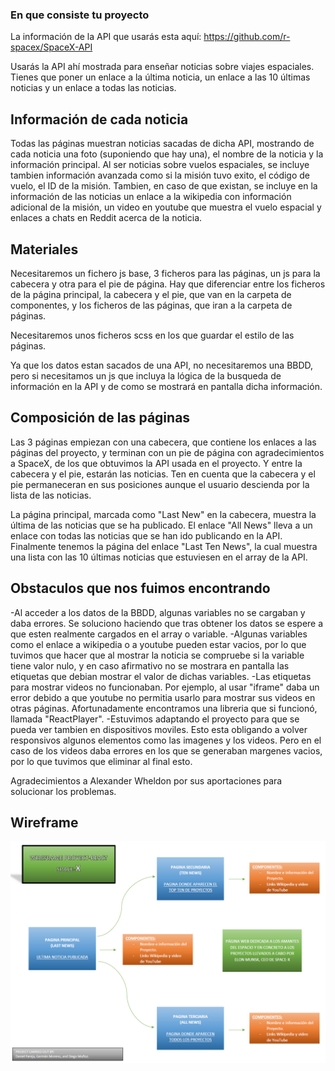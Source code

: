 ### En que consiste tu proyecto

La información de la API que usarás esta aquí:
<https://github.com/r-spacex/SpaceX-API>

Usarás la API ahí mostrada para enseñar noticias sobre viajes espaciales.
Tienes que poner un enlace a la última noticia, un enlace a las 10 últimas noticias y un enlace a todas las noticias.

## Información de cada noticia

Todas las páginas muestran noticias sacadas de dicha API, mostrando de cada noticia una foto (suponiendo que hay una), el nombre de la noticia y la información principal. Al ser noticias sobre vuelos espaciales, se incluye tambien información avanzada como si la misión tuvo exito, el código de vuelo, el ID de la misión.
Tambien, en caso de que existan, se incluye en la información de las noticias un enlace a la wikipedia con información adicional de la misión, un video en youtube que muestra el vuelo espacial y enlaces a chats en Reddit acerca de la noticia.

## Materiales

Necesitaremos un fichero js base, 3 ficheros para las páginas, un js para la cabecera y otra para el pie de página.
Hay que diferenciar entre los ficheros de la página principal, la cabecera y el pie, que van en la carpeta de componentes, y los ficheros de las páginas, que iran a la carpeta de páginas.

Necesitaremos unos ficheros scss en los que guardar el estilo de las páginas.

Ya que los datos estan sacados de una API, no necesitaremos una BBDD, pero si necesitamos un js que incluya la lógica de la busqueda de información en la API y de como se mostrará en pantalla dicha información.

## Composición de las páginas

Las 3 páginas empiezan con una cabecera, que contiene los enlaces a las páginas del proyecto, y terminan con un pie de página con agradecimientos a SpaceX, de los que obtuvimos la API usada en el proyecto.
Y entre la cabecera y el pie, estarán las noticias. Ten en cuenta que la cabecera y el pie permaneceran en sus posiciones aunque el usuario descienda por la lista de las noticias.

La página principal, marcada como "Last New" en la cabecera, muestra la última de las noticias que se ha publicado. El enlace "All News" lleva a un enlace con todas las noticias que se han ido publicando en la API. Finalmente tenemos la página del enlace "Last Ten News", la cual muestra una lista con las 10 últimas noticias que estuviesen en el array de la API.

## Obstaculos que nos fuimos encontrando

-Al acceder a los datos de la BBDD, algunas variables no se cargaban y daba errores. Se soluciono haciendo que tras obtener los datos se espere a que esten realmente cargados en el array o variable.
-Algunas variables como el enlace a wikipedia o a youtube pueden estar vacios, por lo que tuvimos que hacer que al mostrar la noticia se compruebe si la variable tiene valor nulo, y en caso afirmativo no se mostrara en pantalla las etiquetas que debian mostrar el valor de dichas variables.
-Las etiquetas para mostrar videos no funcionaban. Por ejemplo, al usar "iframe" daba un error debido a que youtube no permitia usarlo para mostrar sus videos en otras páginas. Afortunadamente encontramos una libreria que si funcionó, llamada "ReactPlayer".
-Estuvimos adaptando el proyecto para que se pueda ver tambien en dispositivos moviles. Esto esta obligando a volver responsivos algunos elementos como las imagenes y los videos. Pero en el caso de los videos daba errores en los que se generaban margenes vacios, por lo que tuvimos que eliminar al final esto.

Agradecimientos a Alexander Wheldon por sus aportaciones para solucionar los problemas.

## Wireframe

![Screenshot](documentation/wireframe.png)
